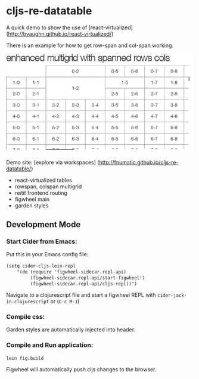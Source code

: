 # cljs-re-datatable

A quick demo to show the use of [react-virtualized] (http://bvaughn.github.io/react-virtualized/)

There is an example for how to get row-span and col-span working.

![tweaked multigrid](resources/public/img/table.png?raw=true)


Demo site: [explore via workspaces] (http://fnumatic.github.io/cljs-re-datatable/)

* react-virtualized tables
* rowspan, colspan multigrid
* reitit frontend routing
* figwheel main
* garden styles

## Development Mode

### Start Cider from Emacs:

Put this in your Emacs config file:

```
(setq cider-cljs-lein-repl
	"(do (require 'figwheel-sidecar.repl-api)
         (figwheel-sidecar.repl-api/start-figwheel!)
         (figwheel-sidecar.repl-api/cljs-repl))")
```

Navigate to a clojurescript file and start a figwheel REPL with `cider-jack-in-clojurescript` or (`C-c M-J`)

### Compile css:

Garden styles are automatically injected into header.

### Compile and Run application:

```
lein fig:build
```

Figwheel will automatically push cljs changes to the browser.

